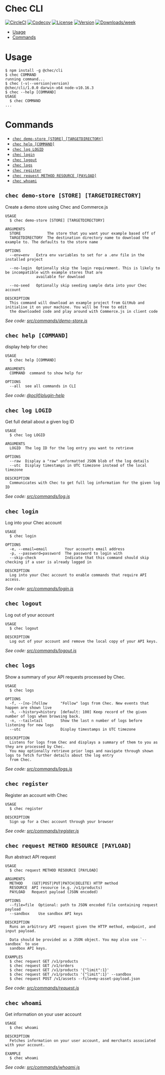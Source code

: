 Chec CLI
========

[![CircleCI](https://circleci.com/gh/chec/cli/tree/master.svg?style=shield)](https://circleci.com/gh/chec/cli/tree/master)
[![Codecov](https://codecov.io/gh/chec/cli/branch/master/graph/badge.svg)](https://codecov.io/gh/chec/cli)
[![License](https://img.shields.io/github/license/chec/cli.svg)](https://github.com/chec/cli/blob/master/LICENSE.md)
[![Version](https://img.shields.io/npm/v/@chec/cli.svg)](https://npmjs.org/package/@chec/cli)
[![Downloads/week](https://img.shields.io/npm/dw/@chec/cli.svg)](https://npmjs.org/package/@chec/cli)

<!-- toc -->
* [Usage](#usage)
* [Commands](#commands)
<!-- tocstop -->
# Usage
<!-- usage -->
```sh-session
$ npm install -g @chec/cli
$ chec COMMAND
running command...
$ chec (-v|--version|version)
@chec/cli/1.0.0 darwin-x64 node-v10.16.3
$ chec --help [COMMAND]
USAGE
  $ chec COMMAND
...
```
<!-- usagestop -->
# Commands
<!-- commands -->
* [`chec demo-store [STORE] [TARGETDIRECTORY]`](#chec-demo-store-store-targetdirectory)
* [`chec help [COMMAND]`](#chec-help-command)
* [`chec log LOGID`](#chec-log-logid)
* [`chec login`](#chec-login)
* [`chec logout`](#chec-logout)
* [`chec logs`](#chec-logs)
* [`chec register`](#chec-register)
* [`chec request METHOD RESOURCE [PAYLOAD]`](#chec-request-method-resource-payload)
* [`chec whoami`](#chec-whoami)

## `chec demo-store [STORE] [TARGETDIRECTORY]`

Create a demo store using Chec and Commerce.js

```
USAGE
  $ chec demo-store [STORE] [TARGETDIRECTORY]

ARGUMENTS
  STORE            The store that you want your example based off of
  TARGETDIRECTORY  The destination directory name to download the example to. The defaults to the store name

OPTIONS
  --env=env   Extra env variables to set for a .env file in the installed project

  --no-login  Optionally skip the login requirement. This is likely to be incompatible with example stores that are
              available for download

  --no-seed   Optionally skip seeding sample data into your Chec account

DESCRIPTION
  This command will download an example project from GitHub and initialise it on your machine. You will be free to edit 
  the downloaded code and play around with Commerce.js in client code
```

_See code: [src/commands/demo-store.js](https://github.com/chec/cli/blob/1.0.0/src/commands/demo-store.js)_

## `chec help [COMMAND]`

display help for chec

```
USAGE
  $ chec help [COMMAND]

ARGUMENTS
  COMMAND  command to show help for

OPTIONS
  --all  see all commands in CLI
```

_See code: [@oclif/plugin-help](https://github.com/oclif/plugin-help/blob/v2.2.1/src/commands/help.ts)_

## `chec log LOGID`

Get full detail about a given log ID

```
USAGE
  $ chec log LOGID

ARGUMENTS
  LOGID  The log ID for the log entry you want to retrieve

OPTIONS
  --raw  Display a "raw" unformatted JSON blob of the log details
  --utc  Display timestamps in UTC timezone instead of the local timezone

DESCRIPTION
  Communicates with Chec to get full log information for the given log ID
```

_See code: [src/commands/log.js](https://github.com/chec/cli/blob/1.0.0/src/commands/log.js)_

## `chec login`

Log into your Chec account

```
USAGE
  $ chec login

OPTIONS
  -e, --email=email        Your accounts email address
  -p, --password=password  The password to login with
  --skip-check             Indicate that this command should skip checking if a user is already logged in

DESCRIPTION
  Log into your Chec account to enable commands that require API access.
```

_See code: [src/commands/login.js](https://github.com/chec/cli/blob/1.0.0/src/commands/login.js)_

## `chec logout`

Log out of your account

```
USAGE
  $ chec logout

DESCRIPTION
  Log out of your account and remove the local copy of your API keys.
```

_See code: [src/commands/logout.js](https://github.com/chec/cli/blob/1.0.0/src/commands/logout.js)_

## `chec logs`

Show a summary of your API requests processed by Chec.

```
USAGE
  $ chec logs

OPTIONS
  -f, --[no-]follow      "Follow" logs from Chec. New events that happen are shown live
  -h, --history=history  [default: 100] Keep record of the given number of logs when browsing back.
  -n, --tail=tail        Show the last n number of logs before listening for new logs
  --utc                  Display timestamps in UTC timezone

DESCRIPTION
  Listens for logs from Chec and displays a summary of them to you as they are processed by Chec.
  You may optionally retrieve prior logs and navigate through shown logs to fetch further details about the log entry 
  from Chec.
```

_See code: [src/commands/logs.js](https://github.com/chec/cli/blob/1.0.0/src/commands/logs.js)_

## `chec register`

Register an account with Chec

```
USAGE
  $ chec register

DESCRIPTION
  Sign up for a Chec account through your browser
```

_See code: [src/commands/register.js](https://github.com/chec/cli/blob/1.0.0/src/commands/register.js)_

## `chec request METHOD RESOURCE [PAYLOAD]`

Run abstract API request

```
USAGE
  $ chec request METHOD RESOURCE [PAYLOAD]

ARGUMENTS
  METHOD    (GET|POST|PUT|PATCH|DELETE) HTTP method
  RESOURCE  API resource (e.g. /v1/products)
  PAYLOAD   Request payload (JSON encoded)

OPTIONS
  --file=file  Optional: path to JSON encoded file containing request payload
  --sandbox    Use sandbox API keys

DESCRIPTION
  Runs an arbitrary API request given the HTTP method, endpoint, and input payload.

  Data should be provided as a JSON object. You may also use `--sandbox` to use
  sandbox API keys.

EXAMPLES
  $ chec request GET /v1/products
  $ chec request GET /v1/orders
  $ chec request GET /v1/products '{"limit":1}'
  $ chec request GET /v1/products '{"limit":1}' --sandbox
  $ chec request POST /v1/assets --file=my-asset-payload.json
```

_See code: [src/commands/request.js](https://github.com/chec/cli/blob/1.0.0/src/commands/request.js)_

## `chec whoami`

Get information on your user account

```
USAGE
  $ chec whoami

DESCRIPTION
  Fetches information on your user account, and merchants associated with your account.

EXAMPLE
  $ chec whoami
```

_See code: [src/commands/whoami.js](https://github.com/chec/cli/blob/1.0.0/src/commands/whoami.js)_
<!-- commandsstop -->
